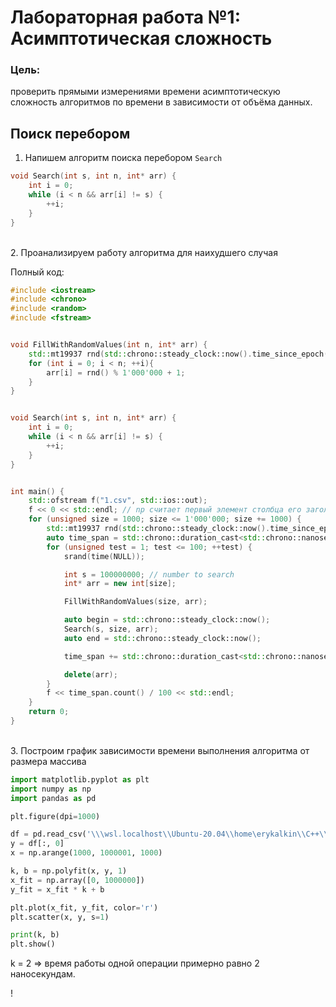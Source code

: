 # Лабораторная работа №1: Асимптотическая сложность
### Цель:
проверить прямыми измерениями времени асимптотическую сложность алгоритмов по времени в зависимости от объёма данных.

## Поиск перебором
1. Напишем алгоритм поиска перебором ```Search```

```C++
void Search(int s, int n, int* arr) {
    int i = 0;
    while (i < n && arr[i] != s) {
        ++i;
    }
}
```

\
2. Проанализируем работу алгоритма для наихудшего случая

Полный код:
```C++
#include <iostream>
#include <chrono>
#include <random>
#include <fstream>


void FillWithRandomValues(int n, int* arr) {
    std::mt19937 rnd(std::chrono::steady_clock::now().time_since_epoch().count());
    for (int i = 0; i < n; ++i){
        arr[i] = rnd() % 1'000'000 + 1;
    }
}


void Search(int s, int n, int* arr) {
    int i = 0;
    while (i < n && arr[i] != s) {
        ++i;
    }
}


int main() {
    std::ofstream f("1.csv", std::ios::out);
    f << 0 << std::endl; // np считает первый элемент столбца его заголовком
    for (unsigned size = 1000; size <= 1'000'000; size += 1000) {
        std::mt19937 rnd(std::chrono::steady_clock::now().time_since_epoch().count());
        auto time_span = std::chrono::duration_cast<std::chrono::nanoseconds>(std::chrono::steady_clock::now() - std::chrono::steady_clock::now());
        for (unsigned test = 1; test <= 100; ++test) {
            srand(time(NULL));

            int s = 100000000; // number to search
            int* arr = new int[size];

            FillWithRandomValues(size, arr);

            auto begin = std::chrono::steady_clock::now();
            Search(s, size, arr);
            auto end = std::chrono::steady_clock::now();

            time_span += std::chrono::duration_cast<std::chrono::nanoseconds>(end - begin);

            delete(arr);
        }
        f << time_span.count() / 100 << std::endl;
    }
    return 0;
}
```

\
3. Построим график зависимости времени выполнения алгоритма от размера массива
```python
import matplotlib.pyplot as plt
import numpy as np
import pandas as pd

plt.figure(dpi=1000)

df = pd.read_csv('\\\wsl.localhost\\Ubuntu-20.04\\home\erykalkin\\C++\\1.csv').to_numpy()
y = df[:, 0]
x = np.arange(1000, 1000001, 1000)

k, b = np.polyfit(x, y, 1)
x_fit = np.array([0, 1000000])
y_fit = x_fit * k + b

plt.plot(x_fit, y_fit, color='r')
plt.scatter(x, y, s=1)

print(k, b)
plt.show()
```

k = 2 $\Rightarrow$ время работы одной операции примерно равно 2 наносекундам.

!
